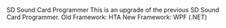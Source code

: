 SD Sound Card Programmer
This is an upgrade of the previous SD Sound Card Programmer.
Old Framework: HTA
New Framework: WPF (.NET)
